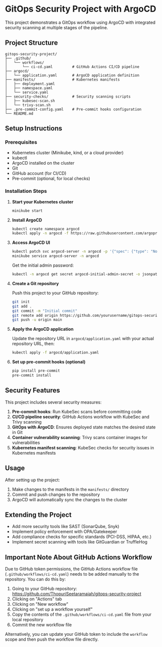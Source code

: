 # GitOps Security Project with ArgoCD

This project demonstrates a GitOps workflow using ArgoCD with integrated security scanning at multiple stages of the pipeline.

## Project Structure

```
gitops-security-project/
├── .github/
│   └── workflows/
│       └── ci-cd.yaml         # GitHub Actions CI/CD pipeline
├── argocd/
│   └── application.yaml       # ArgoCD application definition
├── manifests/                 # Kubernetes manifests
│   ├── deployment.yaml
│   ├── namespace.yaml
│   └── service.yaml
├── security-checks/           # Security scanning scripts
│   ├── kubesec-scan.sh
│   └── trivy-scan.sh
├── .pre-commit-config.yaml    # Pre-commit hooks configuration
└── README.md
```

## Setup Instructions

### Prerequisites

- Kubernetes cluster (Minikube, kind, or a cloud provider)
- kubectl
- ArgoCD installed on the cluster
- Git
- GitHub account (for CI/CD)
- Pre-commit (optional, for local checks)

### Installation Steps

1. **Start your Kubernetes cluster**

   ```bash
   minikube start
   ```

2. **Install ArgoCD**

   ```bash
   kubectl create namespace argocd
   kubectl apply -n argocd -f https://raw.githubusercontent.com/argoproj/argo-cd/stable/manifests/install.yaml
   ```

3. **Access ArgoCD UI**

   ```bash
   kubectl patch svc argocd-server -n argocd -p '{"spec": {"type": "NodePort"}}'
   minikube service argocd-server -n argocd
   ```

   Get the initial admin password:
   ```bash
   kubectl -n argocd get secret argocd-initial-admin-secret -o jsonpath="{.data.password}" | base64 -d
   ```

4. **Create a Git repository**

   Push this project to your GitHub repository:
   ```bash
   git init
   git add .
   git commit -m "Initial commit"
   git remote add origin https://github.com/yourusername/gitops-security-project.git
   git push -u origin main
   ```

5. **Apply the ArgoCD application**

   Update the repository URL in `argocd/application.yaml` with your actual repository URL, then:
   ```bash
   kubectl apply -f argocd/application.yaml
   ```

6. **Set up pre-commit hooks (optional)**

   ```bash
   pip install pre-commit
   pre-commit install
   ```

## Security Features

This project includes several security measures:

1. **Pre-commit hooks**: Run KubeSec scans before committing code
2. **CI/CD pipeline security**: GitHub Actions workflow with KubeSec and Trivy scanning
3. **GitOps with ArgoCD**: Ensures deployed state matches the desired state in Git
4. **Container vulnerability scanning**: Trivy scans container images for vulnerabilities
5. **Kubernetes manifest scanning**: KubeSec checks for security issues in Kubernetes manifests

## Usage

After setting up the project:

1. Make changes to the manifests in the `manifests/` directory
2. Commit and push changes to the repository
3. ArgoCD will automatically sync the changes to the cluster

## Extending the Project

- Add more security tools like SAST (SonarQube, Snyk)
- Implement policy enforcement with OPA/Gatekeeper
- Add compliance checks for specific standards (PCI-DSS, HIPAA, etc.)
- Implement secret scanning with tools like GitGuardian or TruffleHog

## Important Note About GitHub Actions Workflow

Due to GitHub token permissions, the GitHub Actions workflow file (`.github/workflows/ci-cd.yaml`) needs to be added manually to the repository. You can do this by:

1. Going to your GitHub repository: https://github.com/ThopuriSeetaramaiah/gitops-security-project
2. Clicking on "Actions" tab
3. Clicking on "New workflow"
4. Clicking on "set up a workflow yourself"
5. Copy the contents of the `.github/workflows/ci-cd.yaml` file from your local repository
6. Commit the new workflow file

Alternatively, you can update your GitHub token to include the `workflow` scope and then push the workflow file directly.
